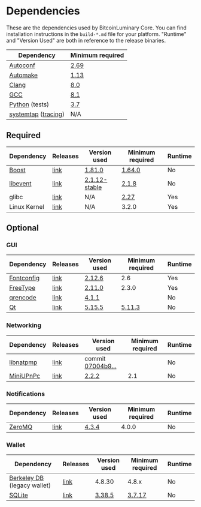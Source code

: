 # Dependencies

These are the dependencies used by BitcoinLuminary Core.
You can find installation instructions in the `build-*.md` file for your platform.
"Runtime" and "Version Used" are both in reference to the release binaries.

| Dependency | Minimum required |
| --- | --- |
| [Autoconf](https://www.gnu.org/software/autoconf/) | [2.69](https://github.com/bitcoinluminary/bitcoinluminary/pull/17769) |
| [Automake](https://www.gnu.org/software/automake/) | [1.13](https://github.com/bitcoinluminary/bitcoinluminary/pull/18290) |
| [Clang](https://clang.llvm.org) | [8.0](https://github.com/bitcoinluminary/bitcoinluminary/pull/24164) |
| [GCC](https://gcc.gnu.org) | [8.1](https://github.com/bitcoinluminary/bitcoinluminary/pull/23060) |
| [Python](https://www.python.org) (tests) | [3.7](https://github.com/bitcoinluminary/bitcoinluminary/pull/26226) |
| [systemtap](https://sourceware.org/systemtap/) ([tracing](tracing.md))| N/A |

## Required

| Dependency | Releases | Version used | Minimum required | Runtime |
| --- | --- | --- | --- | --- |
| [Boost](../depends/packages/boost.mk) | [link](https://www.boost.org/users/download/) | [1.81.0](https://github.com/bitcoinluminary/bitcoinluminary/pull/26557) | [1.64.0](https://github.com/bitcoinluminary/bitcoinluminary/pull/22320) | No |
| [libevent](../depends/packages/libevent.mk) | [link](https://github.com/libevent/libevent/releases) | [2.1.12-stable](https://github.com/bitcoinluminary/bitcoinluminary/pull/21991) | [2.1.8](https://github.com/bitcoinluminary/bitcoinluminary/pull/24681) | No |
| glibc | [link](https://www.gnu.org/software/libc/) | N/A | [2.27](https://github.com/bitcoinluminary/bitcoinluminary/pull/27029) | Yes |
| Linux Kernel | [link](https://www.kernel.org/) | N/A | 3.2.0 | Yes |

## Optional

### GUI
| Dependency | Releases | Version used | Minimum required | Runtime |
| --- | --- | --- | --- | --- |
| [Fontconfig](../depends/packages/fontconfig.mk) | [link](https://www.freedesktop.org/wiki/Software/fontconfig/) | [2.12.6](https://github.com/bitcoinluminary/bitcoinluminary/pull/23495) | 2.6 | Yes |
| [FreeType](../depends/packages/freetype.mk) | [link](https://freetype.org) | [2.11.0](https://github.com/bitcoinluminary/bitcoinluminary/commit/01544dd78ccc0b0474571da854e27adef97137fb) | 2.3.0 | Yes |
| [qrencode](../depends/packages/qrencode.mk) | [link](https://fukuchi.org/works/qrencode/) | [4.1.1](https://github.com/bitcoinluminary/bitcoinluminary/pull/27312) | | No |
| [Qt](../depends/packages/qt.mk) | [link](https://download.qt.io/official_releases/qt/) | [5.15.5](https://github.com/bitcoinluminary/bitcoinluminary/pull/25719) | [5.11.3](https://github.com/bitcoinluminary/bitcoinluminary/pull/24132) | No |

### Networking
| Dependency | Releases | Version used | Minimum required | Runtime |
| --- | --- | --- | --- | --- |
| [libnatpmp](../depends/packages/libnatpmp.mk) | [link](https://github.com/miniupnp/libnatpmp/) | commit [07004b9...](https://github.com/bitcoinluminary/bitcoinluminary/pull/25917) | | No |
| [MiniUPnPc](../depends/packages/miniupnpc.mk) | [link](https://miniupnp.tuxfamily.org/) | [2.2.2](https://github.com/bitcoinluminary/bitcoinluminary/pull/20421) | 2.1 | No |

### Notifications
| Dependency | Releases | Version used | Minimum required | Runtime |
| --- | --- | --- | --- | --- |
| [ZeroMQ](../depends/packages/zeromq.mk) | [link](https://github.com/zeromq/libzmq/releases) | [4.3.4](https://github.com/bitcoinluminary/bitcoinluminary/pull/23956) | 4.0.0 | No |

### Wallet
| Dependency | Releases | Version used | Minimum required | Runtime |
| --- | --- | --- | --- | --- |
| [Berkeley DB](../depends/packages/bdb.mk) (legacy wallet) | [link](https://www.oracle.com/technetwork/database/database-technologies/berkeleydb/downloads/index.html) | 4.8.30 | 4.8.x | No |
| [SQLite](../depends/packages/sqlite.mk) | [link](https://sqlite.org) | [3.38.5](https://github.com/bitcoinluminary/bitcoinluminary/pull/25378) | [3.7.17](https://github.com/bitcoinluminary/bitcoinluminary/pull/19077) | No |
